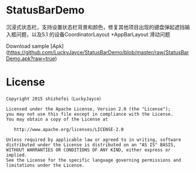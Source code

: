 # StatusBarDemo
沉浸式状态栏，支持设置状态栏背景和颜色，修复其他项目出现的键盘弹起遮挡输入框问题，以及5.1 的设备CoordinatorLayout +AppBarLayout 滑动问题  

Download sample [Apk] (https://github.com/LuckyJayce/StatusBarDemo/blob/master/raw/StatusBarDemo.apk?raw=true)  

License
=======

    Copyright 2015 shizhefei（LuckyJayce）

    Licensed under the Apache License, Version 2.0 (the "License");
    you may not use this file except in compliance with the License.
    You may obtain a copy of the License at

       http://www.apache.org/licenses/LICENSE-2.0

    Unless required by applicable law or agreed to in writing, software
    distributed under the License is distributed on an "AS IS" BASIS,
    WITHOUT WARRANTIES OR CONDITIONS OF ANY KIND, either express or implied.
    See the License for the specific language governing permissions and
    limitations under the License.
